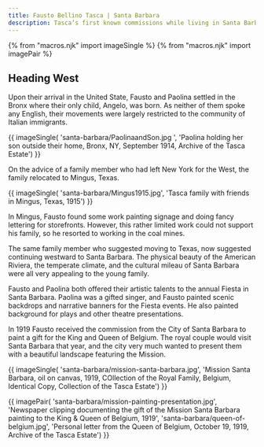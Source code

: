 ```yaml
---
title: Fausto Bellino Tasca | Santa Barbara
description: Tasca’s first known commissions while living in Santa Barbara were the design and execution of interior decorative work for several estate homes in Montecito.
---
```

{% from "macros.njk" import imageSingle %}
{% from "macros.njk" import imagePair %}

## Heading West

Upon their arrival in the United State, Fausto and Paolina settled in the Bronx where their only child, Angelo, was born. As neither of them spoke any English, their movements were largely restricted to the community of Italian immigrants.

{{ imageSingle(
'santa-barbara/PaolinaandSon.jpg ',
'Paolina holding her son outside their home, Bronx, NY, September 1914, Archive of the Tasca Estate')
}}

On the advice of a family member who had left New York for the West, the family relocated to Mingus, Texas.

{{ imageSingle(
'santa-barbara/Mingus1915.jpg',
'Tasca family with friends in Mingus, Texas, 1915')
}}

In Mingus, Fausto found some work painting signage and doing fancy lettering for storefronts. However, this rather limited work could not support his family, so he resorted to working in the coal mines.

The same family member who suggested moving to Texas, now suggested continuing westward to Santa Barbara. The physical beauty of the American Riviera, the temperate climate, and the cultural mileau of Santa Barbara were all very appealing to the young family.

Fausto and Paolina both offered their artistic talents to the annual Fiesta in Santa Barbara. Paolina was a gifted singer, and Fausto painted scenic backdrops and narrative banners for the Fiesta events. He also painted background for plays and other theatre presentations.

In 1919 Fausto received the commission from the City of Santa Barbara to paint a gift for the King and Queen of Belgium. The royal couple would visit Santa Barbara that year, and the city very much wanted to present them with a beautiful landscape featuring the Mission.

{{ imageSingle(
'santa-barbara/mission-santa-barbara.jpg',
'Mission Santa Barbara, oil on canvas, 1919, COllection of the Royal Family, Belgium, Identical Copy, Collection of the Tasca Estate')
}}

{{ imagePair(
'santa-barbara/mission-painting-presentation.jpg',
'Newspaper clipping documenting the gift of the Mission Santa Barbara painting to the King & Queen of Belgium, 1919',
'santa-barbara/queen-of-belgium.jpg',
'Personal letter from the Queen of Belgium, October 19, 1919, Archive of the Tasca Estate')
}}
